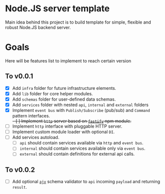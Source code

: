 # Node.JS server template

Main idea behind this project is to build template for simple, flexible and robust Node.JS backend server.

# Goals
Here will be features list to implement to reach certain version
## To v0.0.1

- [x] Add `infra` folder for future infrastructure elements.
- [x] Add `lib` folder for core helper modules.
- [x] Add `schemas` folder for user-defined data schemas.
- [x] Add `services` folder with nested `api`, `internal` and `external` folders
- [x] Implement `event bus` with `Publish/Subscribe` (pub/sub) and `Command` pattern interfaces.  
~~- [ ] Implement `http` server based on [`fastify`](https://www.npmjs.com/package/fastify) npm module.~~
- [ ] Implement `http` interface with pluggable HTTP server.
- [ ] Implement custom module loader with optional `DI`.
- [ ] Add services autoload.
  - [ ] `api` should contain services available via `http` and `event bus`.
  - [ ] `internal` should contain services available only via `event bus`.
  - [ ] `external` should contain definitions for external api calls.

## To v0.0.2
- [ ] Add optional [`ajv`](https://ajv.js.org/) schema validator to `api` incoming `payload` and returning `result`.
